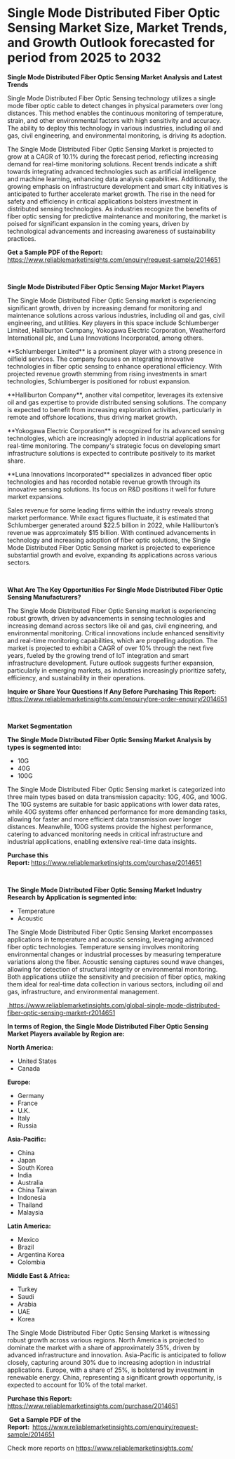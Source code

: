 <p><h1>Single Mode Distributed Fiber Optic Sensing Market Size, Market Trends, and Growth Outlook forecasted for period from 2025 to 2032</h1></p><p><strong>Single Mode Distributed Fiber Optic Sensing Market Analysis and Latest Trends</strong></p>
<p><p>Single Mode Distributed Fiber Optic Sensing technology utilizes a single mode fiber optic cable to detect changes in physical parameters over long distances. This method enables the continuous monitoring of temperature, strain, and other environmental factors with high sensitivity and accuracy. The ability to deploy this technology in various industries, including oil and gas, civil engineering, and environmental monitoring, is driving its adoption.</p><p>The Single Mode Distributed Fiber Optic Sensing Market is projected to grow at a CAGR of 10.1% during the forecast period, reflecting increasing demand for real-time monitoring solutions. Recent trends indicate a shift towards integrating advanced technologies such as artificial intelligence and machine learning, enhancing data analysis capabilities. Additionally, the growing emphasis on infrastructure development and smart city initiatives is anticipated to further accelerate market growth. The rise in the need for safety and efficiency in critical applications bolsters investment in distributed sensing technologies. As industries recognize the benefits of fiber optic sensing for predictive maintenance and monitoring, the market is poised for significant expansion in the coming years, driven by technological advancements and increasing awareness of sustainability practices.</p></p>
<p><strong>Get a Sample PDF of the Report:&nbsp;</strong> <a href="https://www.reliablemarketinsights.com/enquiry/request-sample/2014651?utm_campaign=3493&utm_medium=2&utm_source=Github&utm_content=ia&utm_term=29032025&utm_id=single-mode-distributed-fiber-optic-sensing">https://www.reliablemarketinsights.com/enquiry/request-sample/2014651</a></p>
<p>&nbsp;</p>
<p><strong>Single Mode Distributed Fiber Optic Sensing Major Market Players</strong></p>
<p><p>The Single Mode Distributed Fiber Optic Sensing market is experiencing significant growth, driven by increasing demand for monitoring and maintenance solutions across various industries, including oil and gas, civil engineering, and utilities. Key players in this space include Schlumberger Limited, Halliburton Company, Yokogawa Electric Corporation, Weatherford International plc, and Luna Innovations Incorporated, among others.</p><p>**Schlumberger Limited** is a prominent player with a strong presence in oilfield services. The company focuses on integrating innovative technologies in fiber optic sensing to enhance operational efficiency. With projected revenue growth stemming from rising investments in smart technologies, Schlumberger is positioned for robust expansion.</p><p>**Halliburton Company**, another vital competitor, leverages its extensive oil and gas expertise to provide distributed sensing solutions. The company is expected to benefit from increasing exploration activities, particularly in remote and offshore locations, thus driving market growth.</p><p>**Yokogawa Electric Corporation** is recognized for its advanced sensing technologies, which are increasingly adopted in industrial applications for real-time monitoring. The company's strategic focus on developing smart infrastructure solutions is expected to contribute positively to its market share.</p><p>**Luna Innovations Incorporated** specializes in advanced fiber optic technologies and has recorded notable revenue growth through its innovative sensing solutions. Its focus on R&D positions it well for future market expansions.</p><p>Sales revenue for some leading firms within the industry reveals strong market performance. While exact figures fluctuate, it is estimated that Schlumberger generated around $22.5 billion in 2022, while Halliburton’s revenue was approximately $15 billion. With continued advancements in technology and increasing adoption of fiber optic solutions, the Single Mode Distributed Fiber Optic Sensing market is projected to experience substantial growth and evolve, expanding its applications across various sectors.</p></p>
<p>&nbsp;</p>
<p><strong>What Are The Key Opportunities For Single Mode Distributed Fiber Optic Sensing Manufacturers?</strong></p>
<p><p>The Single Mode Distributed Fiber Optic Sensing market is experiencing robust growth, driven by advancements in sensing technologies and increasing demand across sectors like oil and gas, civil engineering, and environmental monitoring. Critical innovations include enhanced sensitivity and real-time monitoring capabilities, which are propelling adoption. The market is projected to exhibit a CAGR of over 10% through the next five years, fueled by the growing trend of IoT integration and smart infrastructure development. Future outlook suggests further expansion, particularly in emerging markets, as industries increasingly prioritize safety, efficiency, and sustainability in their operations.</p></p>
<p><strong>Inquire or Share Your Questions If Any Before Purchasing This Report:</strong> <a href="https://www.reliablemarketinsights.com/enquiry/pre-order-enquiry/2014651?utm_campaign=3493&utm_medium=2&utm_source=Github&utm_content=ia&utm_term=29032025&utm_id=single-mode-distributed-fiber-optic-sensing">https://www.reliablemarketinsights.com/enquiry/pre-order-enquiry/2014651</a></p>
<p>&nbsp;</p>
<p><strong>Market Segmentation</strong></p>
<p><strong>The Single Mode Distributed Fiber Optic Sensing Market Analysis by types is segmented into:</strong></p>
<p><ul><li>10G</li><li>40G</li><li>100G</li></ul></p>
<p><p>The Single Mode Distributed Fiber Optic Sensing market is categorized into three main types based on data transmission capacity: 10G, 40G, and 100G. The 10G systems are suitable for basic applications with lower data rates, while 40G systems offer enhanced performance for more demanding tasks, allowing for faster and more efficient data transmission over longer distances. Meanwhile, 100G systems provide the highest performance, catering to advanced monitoring needs in critical infrastructure and industrial applications, enabling extensive real-time data insights.</p></p>
<p><strong>Purchase this Report:&nbsp;</strong><a href="https://www.reliablemarketinsights.com/purchase/2014651?utm_campaign=3493&utm_medium=2&utm_source=Github&utm_content=ia&utm_term=29032025&utm_id=single-mode-distributed-fiber-optic-sensing">https://www.reliablemarketinsights.com/purchase/2014651</a></p>
<p>&nbsp;</p>
<p><strong>The Single Mode Distributed Fiber Optic Sensing Market Industry Research by Application is segmented into:</strong></p>
<p><ul><li>Temperature</li><li>Acoustic</li></ul></p>
<p><p>The Single Mode Distributed Fiber Optic Sensing Market encompasses applications in temperature and acoustic sensing, leveraging advanced fiber optic technologies. Temperature sensing involves monitoring environmental changes or industrial processes by measuring temperature variations along the fiber. Acoustic sensing captures sound wave changes, allowing for detection of structural integrity or environmental monitoring. Both applications utilize the sensitivity and precision of fiber optics, making them ideal for real-time data collection in various sectors, including oil and gas, infrastructure, and environmental management.</p></p>
<p><a href="https://www.reliablemarketinsights.com/global-single-mode-distributed-fiber-optic-sensing-market-r2014651?utm_campaign=3493&utm_medium=2&utm_source=Github&utm_content=ia&utm_term=29032025&utm_id=single-mode-distributed-fiber-optic-sensing">&nbsp;https://www.reliablemarketinsights.com/global-single-mode-distributed-fiber-optic-sensing-market-r2014651</a></p>
<p><strong>In terms of Region, the Single Mode Distributed Fiber Optic Sensing Market Players available by Region are:</strong></p>
<p>
    <p> <strong> North America: </strong>
        <ul>
            <li>United States</li>
            <li>Canada</li>
        </ul>
        </p> 
    <p> <strong> Europe: </strong>
        <ul>
            <li>Germany</li>
            <li>France</li>
            <li>U.K.</li>
            <li>Italy</li>
            <li>Russia</li>
        </ul>
        </p> 
    <p> <strong> Asia-Pacific: </strong>
        <ul>
            <li>China</li>
            <li>Japan</li>
            <li>South Korea</li>
            <li>India</li>
            <li>Australia</li>
            <li>China Taiwan</li>
            <li>Indonesia</li>
            <li>Thailand</li>
            <li>Malaysia</li>
        </ul>
        </p> 
    <p> <strong> Latin America: </strong>
        <ul>
            <li>Mexico</li>
            <li>Brazil</li>
            <li>Argentina Korea</li>
            <li>Colombia</li>
        </ul>
        </p> 
    <p> <strong> Middle East & Africa: </strong>
        <ul>
            <li>Turkey</li>
            <li>Saudi</li>
            <li>Arabia</li>
            <li>UAE</li>
            <li>Korea</li>
        </ul>
    </p>
    </p>
<p><p>The Single Mode Distributed Fiber Optic Sensing Market is witnessing robust growth across various regions. North America is projected to dominate the market with a share of approximately 35%, driven by advanced infrastructure and innovation. Asia-Pacific is anticipated to follow closely, capturing around 30% due to increasing adoption in industrial applications. Europe, with a share of 25%, is bolstered by investment in renewable energy. China, representing a significant growth opportunity, is expected to account for 10% of the total market.</p></p>
<p><strong>Purchase this Report: </strong><a href="https://www.reliablemarketinsights.com/purchase/2014651?utm_campaign=3493&utm_medium=2&utm_source=Github&utm_content=ia&utm_term=29032025&utm_id=single-mode-distributed-fiber-optic-sensing">https://www.reliablemarketinsights.com/purchase/2014651</a></p>
<p>&nbsp;<strong>Get a Sample PDF of the Report:&nbsp;&nbsp;</strong><a href="https://www.reliablemarketinsights.com/enquiry/request-sample/2014651?utm_campaign=3493&utm_medium=2&utm_source=Github&utm_content=ia&utm_term=29032025&utm_id=single-mode-distributed-fiber-optic-sensing">https://www.reliablemarketinsights.com/enquiry/request-sample/2014651</a></p>
<p><strong></strong></p>
<p>Check more reports on <a href="https://www.reliablemarketinsights.com/?utm_campaign=3493&utm_medium=2&utm_source=Github&utm_content=ia&utm_term=29032025&utm_id=single-mode-distributed-fiber-optic-sensing">https://www.reliablemarketinsights.com/</a></p>